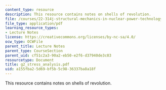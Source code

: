 ```yaml
---
content_type: resource
description: This resource contains notes on shells of revolution.
file: /courses/22-314j-structural-mechanics-in-nuclear-power-technology-fall-2006/a155fba25d69bf5b5c9836337ba8a18f_g2_stress_analysis.pdf
file_type: application/pdf
learning_resource_types:
- Lecture Notes
license: https://creativecommons.org/licenses/by-nc-sa/4.0/
ocw_type: OCWFile
parent_title: Lecture Notes
parent_type: CourseSection
parent_uid: cf51c2a3-90a2-eb50-e2f6-d37940de3c03
resourcetype: Document
title: g2_stress_analysis.pdf
uid: a155fba2-5d69-bf5b-5c98-36337ba8a18f
---
```

This resource contains notes on shells of revolution.